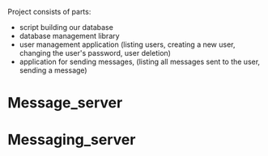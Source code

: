 Project consists of parts:
- script building our database
- database management library
- user management application
	(listing users,
	creating a new user,
	changing the user's password,
	user deletion)
- application for sending messages,
	(listing all messages sent to the user,
	sending a message)
# Message_server
# Messaging_server
